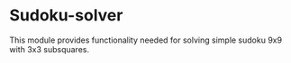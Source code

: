 # Sudoku-solver

This module provides functionality needed for solving simple sudoku 9x9 with 3x3 subsquares.


